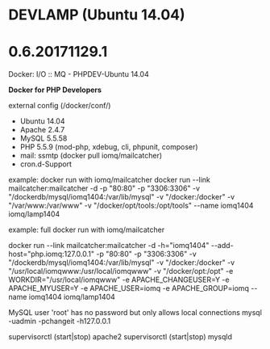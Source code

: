 # DEVLAMP (Ubuntu 14.04)
# 0.6.20171129.1

Docker: I/O :: MQ - PHPDEV-Ubuntu 14.04

**Docker for PHP Developers**

external config (/docker/conf/)

* Ubuntu 14.04
* Apache 2.4.7
* MySQL 5.5.58
* PHP 5.5.9 (mod-php, xdebug, cli, phpunit, composer)
* mail: ssmtp (docker pull iomq/mailcatcher)
* cron.d-Support


example: docker run with iomq/mailcatcher
docker run --link mailcatcher:mailcatcher -d -p "80:80" -p "3306:3306" -v "/dockerdb/mysql/iomq1404:/var/lib/mysql" -v "/docker:/docker" -v "/var/www:/var/www" -v "/docker/opt/tools:/opt/tools" --name iomq1404 iomq/lamp1404


example: full docker run with iomq/mailcatcher

docker run --link mailcatcher:mailcatcher -d -h="iomq1404" --add-host="php.iomq:127.0.0.1" -p "80:80" -p "3306:3306" -v "/dockerdb/mysql/iomq1404:/var/lib/mysql" -v "/docker:/docker" -v "/usr/local/iomqwww:/usr/local/iomqwww" -v "/docker/opt:/opt" -e WORKDIR="/usr/local/iomqwww" -e APACHE_CHANGEUSER=Y -e APACHE_MYUSER=Y -e APACHE_USER=iomq -e APACHE_GROUP=iomq --name iomq1404 iomq/lamp1404


MySQL user 'root' has no password but only allows local connections
mysql -uadmin -pchangeit -h127.0.0.1

supervisorctl (start|stop) apache2
supervisorctl (start|stop) mysqld
